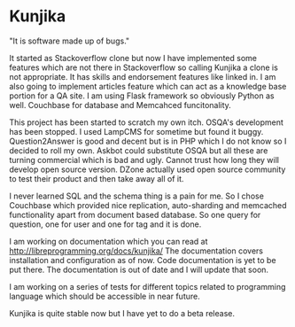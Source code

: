 Kunjika
=======

"It is software made up of bugs."

It started as Stackoverflow clone but now I have implemented some features which
are not there in Stackoverflow so calling Kunjika a clone is not appropriate.
It has skills and endorsement features like linked in. I am also going to implement
articles feature which can act as a knowledge base portion for a QA site.
I am using Flask framework so obviously Python as well.
Couchbase for database and Memcahced funcitonality.

This project has been started to scratch my own itch. OSQA's development has been stopped.
I used LampCMS for sometime but found it buggy. Question2Answer is good and
decent but is in PHP which I do not know so I decided to roll my own.
Askbot could substitute OSQA but all these are turning commercial which is bad
and ugly. Cannot trust how long they will develop open source version. DZone
actually used open source community to test their product and then take away
all of it.

I never learned SQL and the schema thing is a pain for me. So I chose Couchbase
which provided nice replication, auto-sharding and memcached functionality apart
from document based database. So one query for question, one for user and one
for tag and it is done.

I am working on documentation which you can read at http://libreprogramming.org/docs/kunjika/
The documentation covers installation and configuration as of now. Code
documentation is yet to be put there.
The documentation is out of date and I will update that soon.

I am working on a series of tests for different topics related to programming language
which should be accessible in near future.

Kunjika is quite stable now but I have yet to do a beta release.
